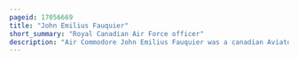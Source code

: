 ```yaml
---
pageid: 17056669
title: "John Emilius Fauquier"
short_summary: "Royal Canadian Air Force officer"
description: "Air Commodore John Emilius Fauquier was a canadian Aviator and Leader of the Bomber Command during the second World War. He commanded No. 405 Squadron Rcaf and later No. 617 Squadron Raf over the Course of the War. He joined the Royal canadian Air Force as a Bush Pilot prior to the War in 1939 as a Flight Instructor. He then joined 405 Squadron in 1941 and would fly operationally for the Rest of the War, taking a Drop in Rank on one Occasion to return to active Command. During his three Tour of Operation he participated in Operation Hydra and Dozens of other Sorties over Europe."
---
```

